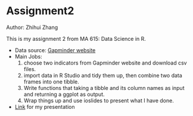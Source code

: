 # Assignment2

Author: Zhihui Zhang

This is my assignment 2 from MA 615: Data Science in R.

- Data source: [Gapminder website](https://www.gapminder.org/data/)
- Main Jobs:
  1. choose two indicators from Gapminder website and download csv files.
  2. import data in R Studio and tidy them up, then combine two data frames into one tibble.
  3. Write functions that taking a tibble and its column names as input and returning a ggplot as output.
  4. Wrap things up and use ioslides to present what I have done.
- [Link](https://raw.githubusercontent.com/MA615-Homwrok/Assignment2/main/presentation.html) for my presentation
